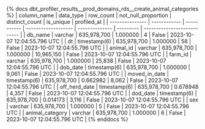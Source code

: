 {% docs dbt_profiler_results__prod_domains_rds__create_animal_categories  %}
| column_name     | data_type    |   row_count | not_null_proportion | distinct_count | is_unique | profiled_at                 |
| --------------- | ------------ | ----------- | ------------------- | -------------- | --------- | --------------------------- |
| db_name         | varchar      | 635,978,700 |            1.000000 |              4 |     False | 2023-10-07 12:04:55.796 UTC |
| dt              | timestamp(6) | 635,978,700 |            1.000000 |             58 |     False | 2023-10-07 12:04:55.796 UTC |
| animal_id       | varchar      | 635,978,700 |            1.000000 |     10,965,150 |     False | 2023-10-07 12:04:55.796 UTC |
| farm_id         | varchar      | 635,978,700 |            1.000000 |         25,838 |     False | 2023-10-07 12:04:55.796 UTC |
| dob_date        | timestamp(6) | 635,978,700 |            1.000000 |          9,061 |     False | 2023-10-07 12:04:55.796 UTC |
| moved_in_date   | timestamp(6) | 635,978,700 |            0.662982 |          8,062 |     False | 2023-10-07 12:04:55.796 UTC |
| off_herd_date   | timestamp(6) | 635,978,700 |            0.678948 |          4,357 |     False | 2023-10-07 12:04:55.796 UTC |
| dod_date        | timestamp(6) | 635,978,700 |            0.014173 |          3,116 |     False | 2023-10-07 12:04:55.796 UTC |
| sex             | varchar      | 635,978,700 |            1.000000 |              5 |     False | 2023-10-07 12:04:55.796 UTC |
| animal_category | varchar      | 635,978,700 |            1.000000 |              6 |     False | 2023-10-07 12:04:55.796 UTC |
{% enddocs %}
